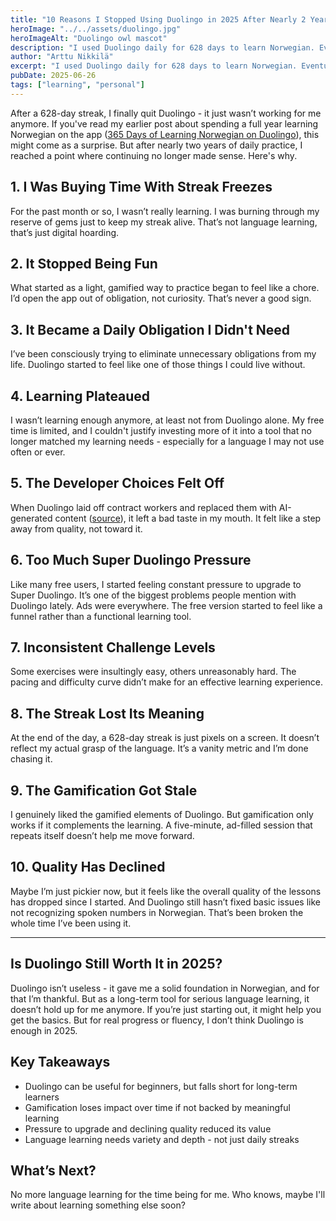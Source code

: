 ```yaml
---
title: "10 Reasons I Stopped Using Duolingo in 2025 After Nearly 2 Years"
heroImage: "../../assets/duolingo.jpg"
heroImageAlt: "Duolingo owl mascot"
description: "I used Duolingo daily for 628 days to learn Norwegian. Eventually, it stopped working for me. Here are 10 reasons why I quit - from AI-generated content to gamification burnout."
author: "Arttu Nikkilä"
excerpt: "I used Duolingo daily for 628 days to learn Norwegian. Eventually, it stopped working for me. Here are 10 reasons why I quit - from AI-generated content to gamification burnout."
pubDate: 2025-06-26
tags: ["learning", "personal"]
---
```


After a 628-day streak, I finally quit Duolingo - it just wasn’t working for me anymore. If you've read my earlier post about spending a full year learning Norwegian on the app ([365 Days of Learning Norwegian on Duolingo](https://arttu.net/blog/365-days-of-learning-norwegian-on-duolingo/)), this might come as a surprise. But after nearly two years of daily practice, I reached a point where continuing no longer made sense. Here's why.

## 1. I Was Buying Time With Streak Freezes

For the past month or so, I wasn’t really learning. I was burning through my reserve of gems just to keep my streak alive. That’s not language learning, that’s just digital hoarding.

## 2. It Stopped Being Fun

What started as a light, gamified way to practice began to feel like a chore. I’d open the app out of obligation, not curiosity. That’s never a good sign.

## 3. It Became a Daily Obligation I Didn't Need

I’ve been consciously trying to eliminate unnecessary obligations from my life. Duolingo started to feel like one of those things I could live without.

## 4. Learning Plateaued

I wasn’t learning enough anymore, at least not from Duolingo alone. My free time is limited, and I couldn't justify investing more of it into a tool that no longer matched my learning needs - especially for a language I may not use often or ever.

## 5. The Developer Choices Felt Off

When Duolingo laid off contract workers and replaced them with AI-generated content ([source](https://fortune.com/article/duolingo-ceo-says-getting-rid-of-contract-employees-replacing-them-with-ai/)), it left a bad taste in my mouth. It felt like a step away from quality, not toward it.

## 6. Too Much Super Duolingo Pressure

Like many free users, I started feeling constant pressure to upgrade to Super Duolingo. It’s one of the biggest problems people mention with Duolingo lately. Ads were everywhere. The free version started to feel like a funnel rather than a functional learning tool.

## 7. Inconsistent Challenge Levels

Some exercises were insultingly easy, others unreasonably hard. The pacing and difficulty curve didn’t make for an effective learning experience.

## 8. The Streak Lost Its Meaning

At the end of the day, a 628-day streak is just pixels on a screen. It doesn’t reflect my actual grasp of the language. It’s a vanity metric and I’m done chasing it.

## 9. The Gamification Got Stale

I genuinely liked the gamified elements of Duolingo. But gamification only works if it complements the learning. A five-minute, ad-filled session that repeats itself doesn’t help me move forward.

## 10. Quality Has Declined

Maybe I’m just pickier now, but it feels like the overall quality of the lessons has dropped since I started. And Duolingo still hasn’t fixed basic issues like not recognizing spoken numbers in Norwegian. That’s been broken the whole time I’ve been using it.

---

## Is Duolingo Still Worth It in 2025?

Duolingo isn’t useless - it gave me a solid foundation in Norwegian, and for that I’m thankful. But as a long-term tool for serious language learning, it doesn’t hold up for me anymore. If you’re just starting out, it might help you get the basics. But for real progress or fluency, I don’t think Duolingo is enough in 2025.

## Key Takeaways

- Duolingo can be useful for beginners, but falls short for long-term learners
- Gamification loses impact over time if not backed by meaningful learning
- Pressure to upgrade and declining quality reduced its value
- Language learning needs variety and depth - not just daily streaks

## What’s Next?

No more language learning for the time being for me. Who knows, maybe I'll write about learning something else soon?
